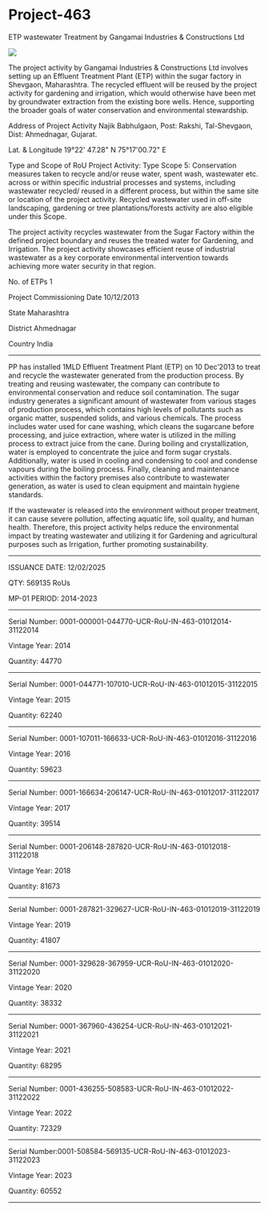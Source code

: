 # Project-463
ETP wastewater Treatment by Gangamai Industries &amp; Constructions Ltd

![](https://www.uwaterregistry.io/Registry/Generate?code=https%3A%2F%2Fwww.uwaterregistry.io%2FRegistry%2FDetails%3Fid%3DTd1zAirB2nUVfTRadZXuzg%253D%253D&size=2)

The project activity by Gangamai Industries & Constructions Ltd involves setting up an Effluent Treatment Plant (ETP) within the sugar factory in Shevgaon, Maharashtra. The recycled effluent will be reused by the project activity for gardening and irrigation, which would otherwise have been met by groundwater extraction from the existing bore wells. Hence, supporting the broader goals of water conservation and environmental stewardship.

Address of Project Activity Najik Babhulgaon, Post: Rakshi, Tal-Shevgaon, Dist:
Ahmednagar, Gujarat.

Lat. & Longitude 19°22' 47.28" N
75°17'00.72" E

Type and Scope of RoU Project Activity: 
Type Scope 5: Conservation measures taken to recycle and/or
reuse water, spent wash, wastewater etc. across or within specific
industrial processes and systems, including wastewater recycled/
reused in a different process, but within the same site or location
of the project activity. Recycled wastewater used in off-site
landscaping, gardening or tree plantations/forests activity are also
eligible under this Scope.

The project activity recycles wastewater from the Sugar Factory
within the defined project boundary and reuses the treated water
for Gardening, and Irrigation. The project activity showcases
efficient reuse of industrial wastewater as a key corporate
environmental intervention towards achieving more water security
in that region.

No. of ETPs 1

Project Commissioning Date 10/12/2013

State Maharashtra

District Ahmednagar

Country India 
________________
PP has installed 1MLD Effluent Treatment Plant (ETP) on 10 Dec’2013 to treat and recycle the
wastewater generated from the production process. By treating and reusing wastewater, the
company can contribute to environmental conservation and reduce soil contamination.
The sugar industry generates a significant amount of wastewater from various stages of
production process, which contains high levels of pollutants such as organic matter, suspended
solids, and various chemicals. The process includes water used for cane washing, which cleans
the sugarcane before processing, and juice extraction, where water is utilized in the milling
process to extract juice from the cane. During boiling and crystallization, water is employed to
concentrate the juice and form sugar crystals. Additionally, water is used in cooling and
condensing to cool and condense vapours during the boiling process. Finally, cleaning and
maintenance activities within the factory premises also contribute to wastewater generation, as
water is used to clean equipment and maintain hygiene standards.

If the wastewater is released into the environment without proper treatment, it can cause severe
pollution, affecting aquatic life, soil quality, and human health.
Therefore, this project activity helps reduce the environmental impact by treating wastewater and
utilizing it for Gardening and agricultural purposes such as Irrigation, further promoting
sustainability.
___________
ISSUANCE DATE: 12/02/2025

QTY: 569135 RoUs

MP-01 PERIOD: 2014-2023
_________
Serial Number: 0001-000001-044770-UCR-RoU-IN-463-01012014-31122014

Vintage Year: 2014

Quantity: 44770
__________
Serial Number: 0001-044771-107010-UCR-RoU-IN-463-01012015-31122015

Vintage Year: 2015

Quantity: 62240
___________
Serial Number: 0001-107011-166633-UCR-RoU-IN-463-01012016-31122016

Vintage Year: 2016

Quantity: 59623
___________
Serial Number: 0001-166634-206147-UCR-RoU-IN-463-01012017-31122017

Vintage Year: 2017

Quantity: 39514
__________
Serial Number: 0001-206148-287820-UCR-RoU-IN-463-01012018-31122018

Vintage Year: 2018

Quantity: 81673
__________
Serial Number: 0001-287821-329627-UCR-RoU-IN-463-01012019-31122019

Vintage Year: 2019

Quantity: 41807
_________
Serial Number: 0001-329628-367959-UCR-RoU-IN-463-01012020-31122020

Vintage Year: 2020

Quantity: 38332
___________
Serial Number: 0001-367960-436254-UCR-RoU-IN-463-01012021-31122021

Vintage Year: 2021

Quantity: 68295
_______
Serial Number: 0001-436255-508583-UCR-RoU-IN-463-01012022-31122022

Vintage Year: 2022

Quantity: 72329
__________
Serial Number:0001-508584-569135-UCR-RoU-IN-463-01012023-31122023

Vintage Year: 2023

Quantity: 60552
_______

